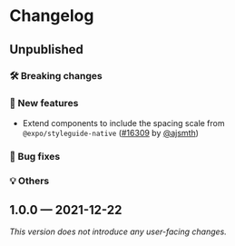 # Changelog

## Unpublished

### 🛠 Breaking changes

### 🎉 New features

- Extend components to include the spacing scale from `@expo/styleguide-native` ([#16309](https://github.com/expo/expo/pull/16309) by [@ajsmth](https://github.com/ajsmth))

### 🐛 Bug fixes

### 💡 Others

## 1.0.0 — 2021-12-22

_This version does not introduce any user-facing changes._
